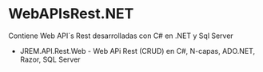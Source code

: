 # WebAPIsRest.NET
Contiene Web API´s Rest desarrolladas con C# en .NET y Sql Server

* JREM.API.Rest.Web - Web APi Rest (CRUD) en C#, N-capas, ADO.NET, Razor, SQL Server
